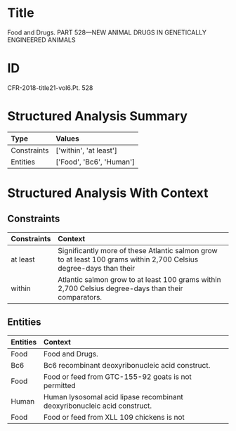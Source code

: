 # Title

 Food and Drugs. PART 528—NEW ANIMAL DRUGS IN GENETICALLY ENGINEERED ANIMALS


# ID

 CFR-2018-title21-vol6.Pt. 528


# Structured Analysis Summary

| Type        | Values                   |
|:------------|:-------------------------|
| Constraints | ['within', 'at least']   |
| Entities    | ['Food', 'Bc6', 'Human'] |


# Structured Analysis With Context

 


## Constraints

| Constraints   | Context                                                                                                             |
|:--------------|:--------------------------------------------------------------------------------------------------------------------|
| at least      | Significantly more of these Atlantic salmon grow to  at least 100 grams within 2,700 Celsius degree-days than their |
| within        | Atlantic salmon grow to at least 100 grams within  2,700 Celsius degree-days than their comparators.                |


## Entities

| Entities   | Context                                                                   |
|:-----------|:--------------------------------------------------------------------------|
| Food       | Food  and Drugs.                                                          |
| Bc6        | Bc6  recombinant deoxyribonucleic acid construct.                         |
| Food       | Food or feed from GTC-155-92 goats is not permitted                       |
| Human      | Human  lysosomal acid lipase recombinant deoxyribonucleic acid construct. |
| Food       | Food or feed from XLL 109 chickens is not                                 |


